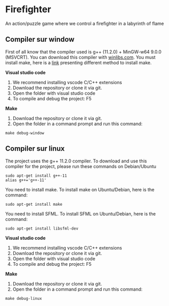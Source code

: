 # Firefighter
An action/puzzle game where we control a firefighter in a labyrinth of flame
## Compiler sur window

First of all know that the compiler used is g++ (11.2.0) + MinGW-w64 9.0.0 (MSVCRT). You can download this compiler with [winlibs.com](https://winlibs.com/).
You must install make, here is a [link](https://stackoverflow.com/questions/32127524/how-to-install-and-use-make-in-windows) presenting different method to install make.

__Visual studio code__

1. We recommend installing vscode C/C++ extensions
2. Download the repository or clone it via git.
3. Open the folder with visual studio code
4. To compile and debug the project: F5

__Make__

1. Download the repository or clone it via git.
2. Open the folder in a command prompt and run this command:
```
make debug-window
```

## Compiler sur linux

The project uses the g++ 11.2.0 compiler. To download and use this compiler for the project, please run these commands on Debian/Ubuntu
```
sudo apt-get install g++-11
alias g++='g++-11'
```
You need to install make. To install make on Ubuntu/Debian, here is the command:
```
sudo apt-get install make
```
You need to install SFML. To install SFML on Ubuntu/Debian, here is the command:
```
sudo apt-get install libsfml-dev
```
__Visual studio code__

1. We recommend installing vscode C/C++ extensions
2. Download the repository or clone it via git.
3. Open the folder with visual studio code
4. To compile and debug the project: F5

__Make__

1. Download the repository or clone it via git.
2. Open the folder in a command prompt and run this command:
```
make debug-linux
```
